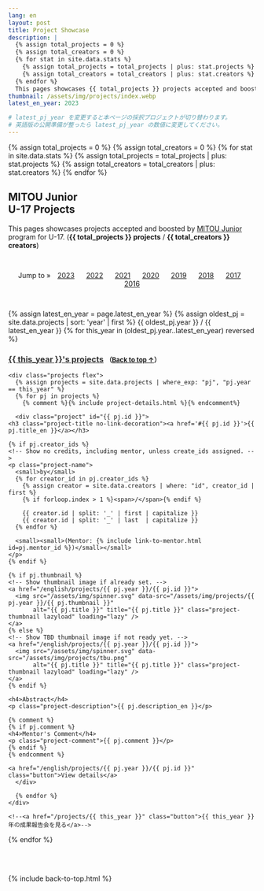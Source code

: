 ```yaml
---
lang: en
layout: post
title: Project Showcase
description: |
  {% assign total_projects = 0 %}
  {% assign total_creators = 0 %}
  {% for stat in site.data.stats %}
    {% assign total_projects = total_projects | plus: stat.projects %}
    {% assign total_creators = total_creators | plus: stat.creators %}
  {% endfor %}
  This pages showcases {{ total_projects }} projects accepted and boosted by MITOU Junior program for U-17.
thumbnail: /assets/img/projects/index.webp
latest_en_year: 2023

# latest_pj_year を変更すると本ページの採択プロジェクトが切り替わります。
# 英語版の公開準備が整ったら latest_pj_year の数値に変更してください。
---
```


{% assign total_projects = 0 %}
{% assign total_creators = 0 %}
{% for stat in site.data.stats %}
  {% assign total_projects = total_projects | plus: stat.projects %}
  {% assign total_creators = total_creators | plus: stat.creators %}
{% endfor %}

<div class="projects">
  <h2 id='showcase'>
    <a href='#showcase'><i class="fa-regular fa-image"></i></a>
    MITOU Junior<br>
    U-17 Projects
  </h2>
  <p>
    This pages showcases projects accepted and boosted by <a href='/english'>MITOU Junior</a> program for U-17. (<strong>{{ total_projects }} projects</strong> / <strong>{{ total_creators }} creators</strong>)
  </p>

  <ul style="list-style: none; text-align: center; padding: 30px 0px;">
    Jump to &raquo;
    <li style="display: inline-block; margin: auto 10px;"><a href='#2023'>2023</a></li>
    <li style="display: inline-block; margin: auto 10px;"><a href='#2022'>2022</a></li>
    <li style="display: inline-block; margin: auto 10px;"><a href='#2021'>2021</a></li>
    <li style="display: inline-block; margin: auto 10px;"><a href='#2020'>2020</a></li>
    <li style="display: inline-block; margin: auto 10px;"><a href='#2019'>2019</a></li>
    <li style="display: inline-block; margin: auto 10px;"><a href='#2018'>2018</a></li>
    <li style="display: inline-block; margin: auto 10px;"><a href='#2017'>2017</a></li>
    <li style="display: inline-block; margin: auto 10px;"><a href='#2016'>2016</a></li>
  </ul>

  <!--
  <div class='flex'>
    <a href='/projects'        class='button'>一覧から探す</a>
    <a href='/projects/search' class='button'>検索して探す</a>
  </div>
  -->

  <!-- Projects を時系列順にソートし、初年度と最新年度を取得する -->
  {% assign latest_en_year = page.latest_en_year  %}
  {% assign oldest_pj      = site.data.projects | sort: 'year' | first  %}
  {{ oldest_pj.year }} / {{ latest_en_year }}
  {% for this_year in (oldest_pj.year..latest_en_year) reversed %}
    <h3 id='{{ this_year }}'>
      <a href='#{{ this_year }}' style='color: #333; font-weight: bold;'>{{ this_year }}'s projects</a>
      <span style='font-size: small;'>（<a href='#top'>Back to top &uarr;</a>）</span>
    </h3>

    <div class="projects flex">
      {% assign projects = site.data.projects | where_exp: "pj", "pj.year == this_year" %}
      {% for pj in projects %}
        {% comment %}{% include project-details.html %}{% endcomment%}

      <div class="project" id="{{ pj.id }}">
	<h3 class="project-title no-link-decoration"><a href='#{{ pj.id }}'>{{ pj.title_en }}</a></h3>

	{% if pj.creator_ids %}
	<!-- Show no credits, including mentor, unless create_ids assigned. -->
	<p class="project-name">
	  <small>by</small>
	  {% for creator_id in pj.creator_ids %}
	    {% assign creator = site.data.creators | where: "id", creator_id | first %}
	    {% if forloop.index > 1 %}<span>/</span>{% endif %}

	    {{ creator.id | split: '_' | first | capitalize }}
	    {{ creator.id | split: '_' | last  | capitalize }}
	  {% endfor %}

	  <small><small>(Mentor: {% include link-to-mentor.html id=pj.mentor_id %})</small></small>
	</p>
	{% endif %}

	{% if pj.thumbnail %}
	<!-- Show thumbnail image if already set. -->
	<a href="/english/projects/{{ pj.year }}/{{ pj.id }}">
	  <img src="/assets/img/spinner.svg" data-src="/assets/img/projects/{{ pj.year }}/{{ pj.thumbnail }}"
           alt="{{ pj.title }}" title="{{ pj.title }}" class="project-thumbnail lazyload" loading="lazy" />
	</a>
	{% else %}
	<!-- Show TBD thumbnail image if not ready yet. -->
	<a href="/english/projects/{{ pj.year }}/{{ pj.id }}">
	  <img src="/assets/img/spinner.svg" data-src="/assets/img/projects/tbu.png"
           alt="{{ pj.title }}" title="{{ pj.title }}" class="project-thumbnail lazyload" loading="lazy" />
	</a>
	{% endif %}

	<h4>Abstract</h4>
	<p class="project-description">{{ pj.description_en }}</p>

	{% comment %}
	{% if pj.comment %}
	<h4>Mentor's Comment</h4>
	<p class="project-comment">{{ pj.comment }}</p>
	{% endif %}
	{% endcomment %}

	<a href="/english/projects/{{ pj.year }}/{{ pj.id }}" class="button">View details</a>
      </div>

      {% endfor %}
    </div>

    <!--<a href="/projects/{{ this_year }}" class="button">{{ this_year }}年の成果報告会を見る</a>-->
  {% endfor %}
</div>

<br>
<br>

{% include back-to-top.html %}
